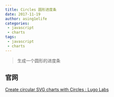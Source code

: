 ```yaml
---
title: Circles 圆形进度条
date: 2017-11-19
author: asing1elife
categories:
 - javascript
 - charts
tags:
 - javascript
 - charts
---
```

> 生成一个圆形的进度条  

## 官网
[Create circular SVG charts with Circles : Lugo Labs](http://lugolabs.com/circles)